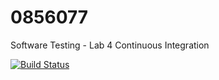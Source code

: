 # 0856077
Software Testing - Lab 4 Continuous Integration

[![Build Status](https://travis-ci.org/fantasticWolff/0856077.svg?branch=master)](https://travis-ci.org/fantasticWolff/0856077)
